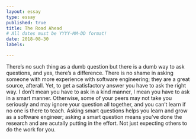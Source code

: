 ```yaml
---
layout: essay
type: essay
published: true
title: The Road Ahead
# All dates must be YYYY-MM-DD format!
date: 2018-08-30
labels:

---
```

There’s no such thing as a dumb question but there is a dumb way to ask questions, and yes, there’s a difference. There is no shame in asking someone with more experience with software engineering; they are a great source, afterall. Yet, to get a satisfactory answer you have to ask the right way. I don’t mean you have to ask in a kind manner, I mean you have to ask in a smart manner. Otherwise, some of your peers may not take you seriously and may ignore your question all together, and you can’t learn if no one is there to teach. Asking smart questions helps you learn and grow as a software engineer; asking a smart question means you’ve done the research and are acutally putting in the effort. Not just expecting others to do the work for you. 
